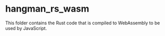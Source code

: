# hangman_rs_wasm
This folder contains the Rust code that is compiled to WebAssembly to be used by JavaScript.